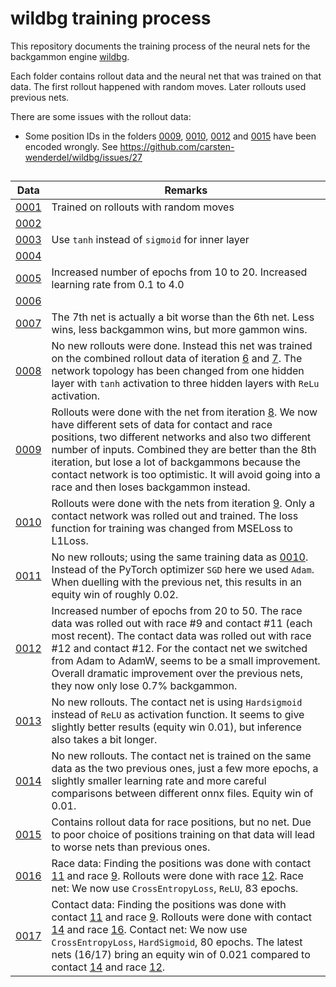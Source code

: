 # wildbg training process

This repository documents the training process of the neural nets for the backgammon engine [wildbg](https://github.com/carsten-wenderdel/wildbg).

Each folder contains rollout data and the neural net that was trained on that data.
The first rollout happened with random moves. Later rollouts used previous nets.

There are some issues with the rollout data:
- Some position IDs in the folders [0009](data/0009/), [0010](data/0010/), [0012](data/0012/) and [0015](data/0015/)
  have been encoded wrongly. See https://github.com/carsten-wenderdel/wildbg/issues/27

## 

| Data | Remarks |
| -------- | ------- |
| [0001](data/0001/) | Trained on rollouts with random moves |
| [0002](data/0002/) | |
| [0003](data/0003/) | Use `tanh` instead of `sigmoid` for inner layer |
| [0004](data/0004/) | |
| [0005](data/0005/) | Increased number of epochs from 10 to 20. Increased learning rate from 0.1 to 4.0 |
| [0006](data/0006/) | |
| [0007](data/0007/) | The 7th net is actually a bit worse than the 6th net. Less wins, less backgammon wins, but more gammon wins. |
| [0008](data/0008/) | No new rollouts were done. Instead this net was trained on the combined rollout data of iteration [6](data/0006/rollouts.csv) and [7](data/0007/rollouts.csv). The network topology has been changed from one hidden layer with `tanh` activation to three hidden layers with `ReLu` activation. |
| [0009](data/0009/) | Rollouts were done with the net from iteration [8](data/0008/wildbg.onnx). We now have different sets of data for contact and race positions, two different networks and also two different number of inputs. Combined they are better than the 8th iteration, but lose a lot of backgammons because the contact network is too optimistic. It will avoid going into a race and then loses backgammon instead. |
| [0010](data/0010/) | Rollouts were done with the nets from iteration [9](data/0009/). Only a contact network was rolled out and trained. The loss function for training was changed from MSELoss to L1Loss. |
| [0011](data/0011/) | No new rollouts; using the same training data as [0010](data/0010/). Instead of the PyTorch optimizer `SGD` here we used `Adam`. When duelling with the previous net, this results in an equity win of roughly 0.02. |
| [0012](data/0012/) | Increased number of epochs from 20 to 50. The race data was rolled out with race #9 and contact #11 (each most recent). The contact data was rolled out with race #12 and contact #12. For the contact net we switched from Adam to AdamW, seems to be a small improvement. Overall dramatic improvement over the previous nets, they now only lose 0.7% backgammon. |
| [0013](data/0013/) | No new rollouts. The contact net is using `Hardsigmoid` instead of `ReLU` as activation function. It seems to give slightly better results (equity win 0.01), but inference also takes a bit longer. |
| [0014](data/0014/) | No new rollouts. The contact net is trained on the same data as the two previous ones, just a few more epochs, a slightly smaller learning rate and more careful comparisons between different onnx files. Equity win of 0.01. |
| [0015](data/0015/) | Contains rollout data for race positions, but no net. Due to poor choice of positions training on that data will lead to worse nets than previous ones. |
| [0016](data/0016/) | Race data: Finding the positions was done with contact [11](data/0011/contact.onnx) and race [9](data/0009/race.onnx). Rollouts were done with race [12](data/0012/race.onnx). Race net: We now use `CrossEntropyLoss`, `ReLU`, 83 epochs. |
| [0017](data/0017/) | Contact data: Finding the positions was done with contact [11](data/0011/contact.onnx) and race [9](data/0009/race.onnx). Rollouts were done with contact [14](data/0014/contact.onx) and race [16](data/0016/race.onnx). Contact net: We now use `CrossEntropyLoss`, `HardSigmoid`, 80 epochs. The latest nets (16/17) bring an equity win of 0.021 compared to contact [14](data/0014/contact.onx) and race [12](data/0012/race.onnx).|
